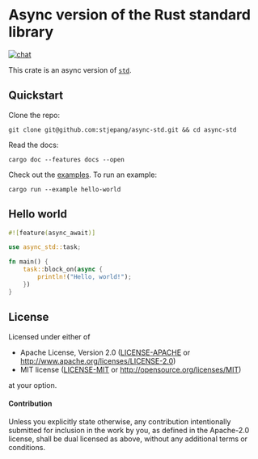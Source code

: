 # Async version of the Rust standard library

<!-- [![Build Status](https://travis-ci.org/stjepang/async-std.svg?branch=master)]( -->
<!-- https://travis-ci.org/stjepang/async-std) -->
<!-- [![License](https://img.shields.io/badge/license-MIT%2FApache--2.0-blue.svg)]( -->
<!-- https://github.com/stjepang/async-std) -->
<!-- [![Cargo](https://img.shields.io/crates/v/async-std.svg)]( -->
<!-- https://crates.io/crates/async-std) -->
<!-- [![Documentation](https://docs.rs/async-std/badge.svg)]( -->
<!-- https://docs.rs/async-std) -->
[![chat](https://img.shields.io/discord/598880689856970762.svg?logo=discord)](https://discord.gg/JvZeVNe)

This crate is an async version of [`std`].

[`std`]: https://doc.rust-lang.org/std/index.html

## Quickstart

Clone the repo:

```
git clone git@github.com:stjepang/async-std.git && cd async-std
```

Read the docs:

```
cargo doc --features docs --open
```

Check out the [examples](examples). To run an example:

```
cargo run --example hello-world
```

## Hello world

```rust
#![feature(async_await)]

use async_std::task;

fn main() {
    task::block_on(async {
        println!("Hello, world!");
    })
}
```

## License

Licensed under either of

 * Apache License, Version 2.0 ([LICENSE-APACHE](LICENSE-APACHE) or http://www.apache.org/licenses/LICENSE-2.0)
 * MIT license ([LICENSE-MIT](LICENSE-MIT) or http://opensource.org/licenses/MIT)

at your option.

#### Contribution

Unless you explicitly state otherwise, any contribution intentionally submitted
for inclusion in the work by you, as defined in the Apache-2.0 license, shall be
dual licensed as above, without any additional terms or conditions.

